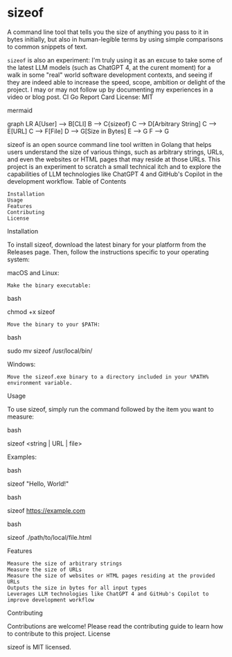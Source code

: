 # sizeof

A command line tool that tells you the size of anything you pass to it in bytes initially, but also in human-legible terms by using simple comparisons to common snippets of text. 
 
 `sizeof` is also an experiment: I'm truly using it as an excuse to take some of the latest LLM models (such as ChatGPT 4, at the curent moment) for a walk in some "real" world software development contexts, and seeing if they 
 are indeed able to increase the speed, scope, ambition or delight of the project. I may or may not follow up by documenting my experiences in a video or blog post. 
CI
Go Report Card
License: MIT

mermaid

graph LR
A[User] --> B[CLI]
B --> C{sizeof}
C --> D[Arbitrary String]
C --> E[URL]
C --> F[File]
D --> G[Size in Bytes]
E --> G
F --> G

sizeof is an open source command line tool written in Golang that helps users understand the size of various things, such as arbitrary strings, URLs, and even the websites or HTML pages that may reside at those URLs. This project is an experiment to scratch a small technical itch and to explore the capabilities of LLM technologies like ChatGPT 4 and GitHub's Copilot in the development workflow.
Table of Contents

    Installation
    Usage
    Features
    Contributing
    License

Installation

To install sizeof, download the latest binary for your platform from the Releases page. Then, follow the instructions specific to your operating system:

macOS and Linux:

    Make the binary executable:

bash

chmod +x sizeof

    Move the binary to your $PATH:

bash

sudo mv sizeof /usr/local/bin/

Windows:

    Move the sizeof.exe binary to a directory included in your %PATH% environment variable.

Usage

To use sizeof, simply run the command followed by the item you want to measure:

bash

sizeof <string | URL | file>

Examples:

bash

sizeof "Hello, World!"

bash

sizeof https://example.com

bash

sizeof ./path/to/local/file.html

Features

    Measure the size of arbitrary strings
    Measure the size of URLs
    Measure the size of websites or HTML pages residing at the provided URLs
    Outputs the size in bytes for all input types
    Leverages LLM technologies like ChatGPT 4 and GitHub's Copilot to improve development workflow

Contributing

Contributions are welcome! Please read the contributing guide to learn how to contribute to this project.
License

sizeof is MIT licensed.
